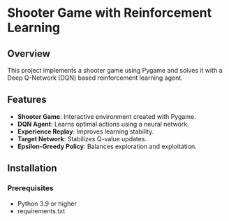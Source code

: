 # Shooter Game with Reinforcement Learning

## Overview
This project implements a shooter game using Pygame and solves it with a Deep Q-Network (DQN) based reinforcement learning agent.

## Features
- **Shooter Game**: Interactive environment created with Pygame.
- **DQN Agent**: Learns optimal actions using a neural network.
- **Experience Replay**: Improves learning stability.
- **Target Network**: Stabilizes Q-value updates.
- **Epsilon-Greedy Policy**: Balances exploration and exploitation.

## Installation

### Prerequisites
- Python 3.9 or higher
- requirements.txt
